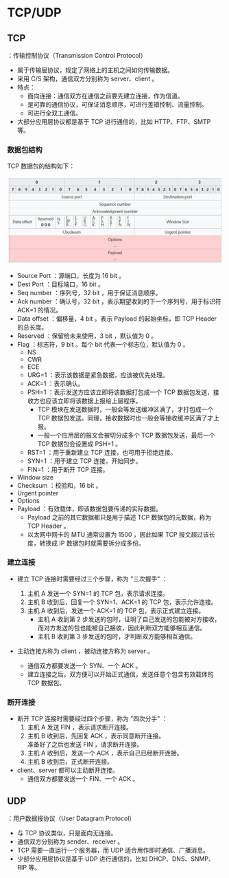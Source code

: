 # TCP/UDP

## TCP

：传输控制协议（Transmission Control Protocol）
- 属于传输层协议，规定了网络上的主机之间如何传输数据。
- 采用 C/S 架构，通信双方分别称为 server、client 。
- 特点：
  - 面向连接：通信双方在通信之前要先建立连接，作为信道。
  - 是可靠的通信协议，可保证消息顺序，可进行差错控制、流量控制。
  - 可进行全双工通信。
- 大部分应用层协议都是基于 TCP 进行通信的，比如 HTTP、FTP、SMTP 等。

### 数据包结构

TCP 数据包的结构如下：

![](./tcp.jpg)

- Source Port ：源端口，长度为 16 bit 。
- Dest Port ：目标端口，16 bit 。
- Seq number ：序列号，32 bit ，用于保证消息顺序。
- Ack number ：确认号，32 bit ，表示期望收到的下一个序列号，用于标识符 ACK=1 的情况。
- Data offset ：偏移量，4 bit 。表示 Payload 的起始坐标，即 TCP Header 的总长度。
- Reserved ：保留给未来使用，3 bit ，默认值为 0 。
- Flag ：标志符，9 bit 。每个 bit 代表一个标志位，默认值为 0 。
  - NS
  - CWR
  - ECE
  - URG=1 ：表示该数据是紧急数据，应该被优先处理。
  - ACK=1 ：表示确认。
  - PSH=1 ：表示发送方应该立即将该数据打包成一个 TCP 数据包发送，接收方也应该立即将该数据上报给上层程序。
    - TCP 模块在发送数据时，一般会等发送缓冲区满了，才打包成一个 TCP 数据包发送。同理，接收数据时也一般会等接收缓冲区满了才上报。
    - 一般一个应用层的报文会被切分成多个 TCP 数据包发送，最后一个 TCP 数据包会设置成 PSH=1 。
  - RST=1 ：用于重新建立 TCP 连接，也可用于拒绝连接。
  - SYN=1 ：用于建立 TCP 连接，开始同步。
  - FIN=1 ：用于断开 TCP 连接。
- Window size
- Checksum ：校验和，16 bit 。
- Urgent pointer
- Options
- Payload ：有效载体，即该数据包要传递的实际数据。
  - Payload 之前的其它数据都只是用于描述 TCP 数据包的元数据，称为 TCP Header 。
  - 以太网中网卡的 MTU 通常设置为 1500 ，因此如果 TCP 报文超过该长度，转换成 IP 数据包时就需要拆分成多份。

### 建立连接

- 建立 TCP 连接时需要经过三个步骤，称为 "三次握手" ：
  1. 主机 A 发送一个 SYN=1 的 TCP 包，表示请求连接。
  2. 主机 B 收到后，回复一个 SYN=1、ACK=1 的 TCP 包，表示允许连接。
  3. 主机 A 收到后，发送一个 ACK=1 的 TCP 包，表示正式建立连接。
      - 主机 A 收到第 2 步发送的包时，证明了自己发送的包能被对方接收，而对方发送的包也能被自己接收，因此判断双方能够相互通信。
      - 主机 B 收到第 3 步发送的包时，才判断双方能够相互通信。

- 主动连接方称为 client ，被动连接方称为 server 。
  - 通信双方都要发送一个 SYN、一个 ACK 。
  - 建立连接之后，双方便可以开始正式通信，发送任意个包含有效载体的 TCP 数据包。

### 断开连接

- 断开 TCP 连接时需要经过四个步骤，称为 "四次分手" ：
  1. 主机 A 发送 FIN ，表示请求断开连接。
  2. 主机 B 收到后，先回复 ACK ，表示同意断开连接。\
    准备好了之后也发送 FIN ，请求断开连接。
  3. 主机 A 收到后，发送一个 ACK ，表示自己已经断开连接。
  4. 主机 B 收到后，正式断开连接。
- client、server 都可以主动断开连接。
  - 通信双方都要发送一个 FIN、一个 ACK 。

## UDP

：用户数据报协议（User Datagram Protocol）
- 与 TCP 协议类似，只是面向无连接。
- 通信双方分别称为 sender、receiver 。
- TCP 需要一直运行一个服务器，而 UDP 适合用作即时通信、广播消息。
- 少部分应用层协议是基于 UDP 进行通信的，比如 DHCP、DNS、SNMP、RIP 等。
